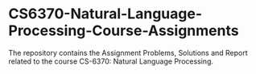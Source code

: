 # CS6370-Natural-Language-Processing-Course-Assignments

The repository contains the Assignment Problems, Solutions and Report related to the course CS-6370: Natural Language Processing.
